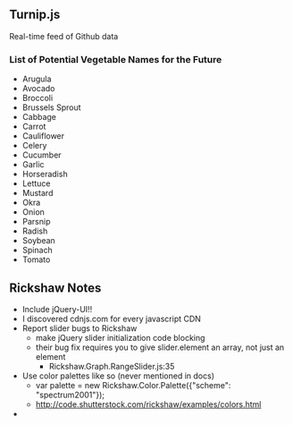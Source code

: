 ## Turnip.js

Real-time feed of Github data

### List of Potential Vegetable Names for the Future

* Arugula
* Avocado
* Broccoli
* Brussels Sprout
* Cabbage
* Carrot
* Cauliflower
* Celery
* Cucumber
* Garlic
* Horseradish
* Lettuce
* Mustard
* Okra
* Onion
* Parsnip
* Radish
* Soybean
* Spinach
* Tomato


## Rickshaw Notes

* Include jQuery-UI!!
* I discovered cdnjs.com for every javascript CDN
* Report slider bugs to Rickshaw
  * make jQuery slider initialization code blocking
  * their bug fix requires you to give slider.element an array, not just an element
    * Rickshaw.Graph.RangeSlider.js:35
* Use color palettes like so (never mentioned in docs)
  * var palette = new Rickshaw.Color.Palette({"scheme": "spectrum2001"});
  * http://code.shutterstock.com/rickshaw/examples/colors.html
*